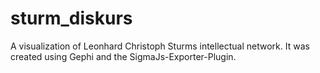 # sturm_diskurs
A visualization of Leonhard Christoph Sturms intellectual network. It was created using Gephi and the SigmaJs-Exporter-Plugin. 
